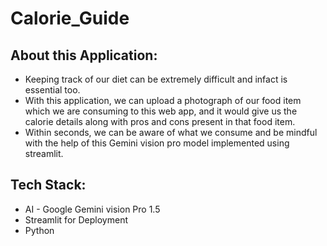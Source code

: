 # Calorie_Guide
## About this Application:

- Keeping track of our diet can be extremely difficult and infact is essential too.
- With this application, we can upload a photograph of our food item which we are consuming to this web app, and it would give us the calorie details along with pros and cons present in that food item.
- Within seconds, we can be aware of what we consume and be mindful with the help of this Gemini vision pro model implemented using streamlit.

## Tech Stack:

- AI - Google Gemini vision Pro 1.5
- Streamlit for Deployment
- Python
